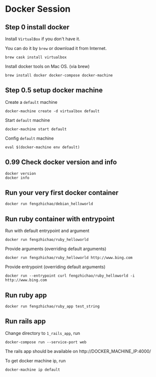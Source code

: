 # Docker Session

## Step 0 install docker

Install `VirtualBox` if you don't have it.

You can do it by `brew` or download it from Internet.

```
brew cask install virtualbox
```

Install docker tools on Mac OS. (via brew)

```
brew install docker docker-compose docker-machine
```

## Step 0.5 setup docker machine

Create a `default` machine

```
docker-machine create -d virtualbox default
```

Start `default` machine
```
docker-machine start default
```

Config `default` machine
```
eval $(docker-machine env default)
```

## 0.99 Check docker version and info

```
docker version
docker info
```

## Run your very first docker container

```
docker run fengzhichao/debian_helloworld
```

## Run ruby container with entrypoint

Run with default entrypoint and argument

```
docker run fengzhichao/ruby_helloworld
```

Provide arguments (overriding default arguments)

```
docker run fengzhichao/ruby_helloworld http://www.bing.com
```

Provide entrypoint (overriding default arguments)

```
docker run --entrypoint curl fengzhichao/ruby_helloworld -i http://www.bing.com
```

## Run ruby app

```
docker run fengzhichao/ruby_app test_string
```

## Run rails app

Change directory to `1_rails_app`, run

```
docker-compose run --service-port web
```

The rails app should be available on http://DOCKER_MACHINE_IP:4000/

To get docker machine ip, run

```
docker-machine ip default
```
